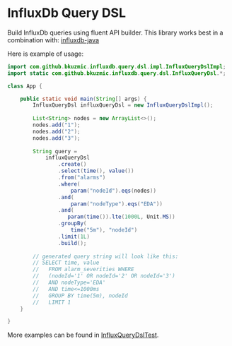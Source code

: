 # InfluxDb Query DSL

Build InfluxDb queries using fluent API builder. 
This library works best in a combination with: [influxdb-java](https://github.com/influxdata/influxdb-java)

Here is example of usage:

```java
import com.github.bkuzmic.influxdb.query.dsl.impl.InfluxQueryDslImpl;
import static com.github.bkuzmic.influxdb.query.dsl.InfluxQueryDsl.*;

class App {

    public static void main(String[] args) {
        InfluxQueryDsl influxQueryDsl = new InfluxQueryDslImpl();
        
        List<String> nodes = new ArrayList<>();
        nodes.add("1");
        nodes.add("2");
        nodes.add("3");
        
        String query = 
            influxQueryDsl
                .create()
                .select(time(), value())
                .from("alarms")
                .where(
                    param("nodeId").eqs(nodes))
                .and(
                    param("nodeType").eqs("EDA"))
                .and(
                   param(time()).lte(1000L, Unit.MS))
                .groupBy(
                    time("5m"), "nodeId")
                .limit(1L)
                .build();    
        
        // generated query string will look like this:    
        // SELECT time, value
        //   FROM alarm_severities WHERE
        //   (nodeId='1' OR nodeId='2' OR nodeId='3') 
        //   AND nodeType='EDA' 
        //   AND time<=1000ms 
        //   GROUP BY time(5m), nodeId 
        //   LIMIT 1
    }

}
```
                
More examples can be found in [InfluxQueryDslTest](https://github.com/bkuzmic/influxdb-query-dsl/tree/master/src/test/java/com/github/bkuzmic/influxdb/query/dsl/InfluxQueryDslTest.java).               
